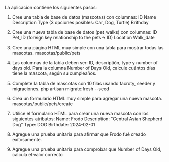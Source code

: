 La aplicacion contiene los siguientes pasos:

1) Cree una tabla de base de datos (mascotas) con columnas:
    ID
    Name
    Description
    Type (3 opciones posibles: Car, Dog, Turtle)
    Brithday

2) Cree una nueva tabla de base de datos (pet_walks) con columnas:
    ID
    Pet_ID (foreign key relationship to the pets-> ID)
    Location
    Walk_date

3) Cree una página HTML muy simple con una tabla para mostrar todas las mascotas.
    mascotas/public/pets
   
4) Las columnas de la tabla deben ser: ID, descriptión, type y number of days old.
    Para la columna Number of Days Old, calcule cuántos días tiene la mascota, según su cumpleaños.

5) Complete la tabla de mascotas con 10 filas usando facroty, seeder y migraciones.
   php artisan migrate:fresh --seed
   
6) Crea un formulario HTML muy simple para agregar una nueva mascota.
    mascotas/public/pets/create
    
7) Utilice el formulario HTML para crear una nueva mascota con los siguientes atributos:
    Name: Frodo
    Description: "Central Asian Shepherd Dog"
    Type: DOG
    Birthdate: 2024-02-01

8) Agregue una prueba unitaria para afirmar que Frodo fué creado exitosamente.
9) Agregue una prueba unitaria para comprobar que Number of Days Old, calcula el valor correcto
